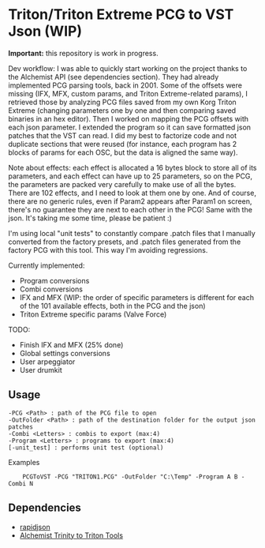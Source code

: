 # Triton/Triton Extreme PCG to VST Json (WIP)

**Important:** this repository is work in progress.

Dev workflow:
I was able to quickly start working on the project thanks to the Alchemist API (see dependencies section). They had already implemented PCG parsing tools, back in 2001.
Some of the offsets were missing (IFX, MFX, custom params, and Triton Extreme-related params), I retrieved those by analyzing PCG files saved from my own Korg Triton Extreme (changing parameters one by one and then comparing saved binaries in an hex editor).
Then I worked on mapping the PCG offsets with each json parameter. I extended the program so it can save formatted json patches that the VST can read.
I did my best to factorize code and not duplicate sections that were reused (for instance, each program has 2 blocks of params for each OSC, but the data is aligned the same way).

Note about effects: each effect is allocated a 16 bytes block to store all of its parameters, and each effect can have up to 25 parameters, so on the PCG, the parameters are packed very carefully to make use of all the bytes.
There are 102 effects, and I need to look at them one by one. And of course, there are no generic rules, even if Param2 appears after Param1 on screen, there's no guarantee they are next to each other in the PCG! Same with the json.
It's taking me some time, please be patient :)

I'm using local "unit tests" to constantly compare .patch files that I manually converted from the factory presets, and .patch files generated from the factory PCG with this tool. This way I'm avoiding regressions.

Currently implemented:
- Program conversions
- Combi conversions
- IFX and MFX (WIP: the order of specific parameters is different for each of the 101 available effects, both in the PCG and the json)
- Triton Extreme specific params (Valve Force)

TODO:
- Finish IFX and MFX (25% done)
- Global settings conversions
- User arpeggiator
- User drumkit

## Usage
```
-PCG <Path> : path of the PCG file to open
-OutFolder <Path> : path of the destination folder for the output json patches
-Combi <Letters> : combis to export (max:4)
-Program <Letters> : programs to export (max:4)
[-unit_test] : performs unit test (optional)
```

Examples
```
    PCGToVST -PCG "TRITON1.PCG" -OutFolder "C:\Temp" -Program A B -Combi N
```

## Dependencies
- [rapidjson](https://github.com/Tencent/rapidjson)
- [Alchemist Trinity to Triton Tools](https://sourceforge.net/projects/alchemist/)